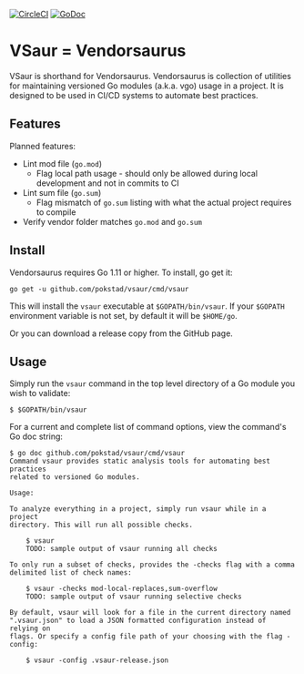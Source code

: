 [![CircleCI](https://circleci.com/gh/pokstad/vsaur/tree/master.svg?style=svg)](https://circleci.com/gh/pokstad/vsaur/tree/master) [![GoDoc](https://godoc.org/github.com/pokstad/vsaur?status.svg)](https://godoc.org/github.com/pokstad/vsaur)

# VSaur = Vendorsaurus
VSaur is shorthand for Vendorsaurus. Vendorsaurus is collection of utilities for maintaining versioned Go modules (a.k.a. vgo) usage in a project. It is designed to be used in CI/CD systems to automate best practices.

## Features
Planned features:

- Lint mod file (`go.mod`)
	- Flag local path usage - should only be allowed during local development and not in commits to CI
- Lint sum file (`go.sum`)
	- Flag mismatch of `go.sum` listing with what the actual project requires to compile
- Verify vendor folder matches `go.mod` and `go.sum`

## Install
Vendorsaurus requires Go 1.11 or higher. To install, go get it:

`go get -u github.com/pokstad/vsaur/cmd/vsaur`

This will install the `vsaur` executable at `$GOPATH/bin/vsaur`. If your `$GOPATH` environment variable is not set, by default it will be `$HOME/go`.

Or you can download a release copy from the GitHub page.

## Usage
Simply run the `vsaur` command in the top level directory of a Go module you wish to validate:

```
$ $GOPATH/bin/vsaur
```

For a current and complete list of command options, view the command's Go doc string:

```
$ go doc github.com/pokstad/vsaur/cmd/vsaur
Command vsaur provides static analysis tools for automating best practices
related to versioned Go modules.

Usage:

To analyze everything in a project, simply run vsaur while in a project
directory. This will run all possible checks.

    $ vsaur
    TODO: sample output of vsaur running all checks

To only run a subset of checks, provides the -checks flag with a comma
delimited list of check names:

    $ vsaur -checks mod-local-replaces,sum-overflow
    TODO: sample output of vsaur running selective checks

By default, vsaur will look for a file in the current directory named
".vsaur.json" to load a JSON formatted configuration instead of relying on
flags. Or specify a config file path of your choosing with the flag -config:

    $ vsaur -config .vsaur-release.json
```